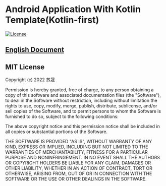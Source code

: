 # Android Application With Kotlin Template(Kotlin-first)

[![License](https://img.shields.io/badge/license-MIT-blue.svg)](https://opensource.org/licenses/MIT)

## [English Document](https://github.com/nEdAy/android-application-with-kotlin-template/blob/main/README.md)

## MIT License

Copyright (c) 2022 苏晟

Permission is hereby granted, free of charge, to any person obtaining a copy of this software and
associated documentation files (the "Software"), to deal in the Software without restriction,
including without limitation the rights to use, copy, modify, merge, publish, distribute,
sublicense, and/or sell copies of the Software, and to permit persons to whom the Software is
furnished to do so, subject to the following conditions:

The above copyright notice and this permission notice shall be included in all copies or substantial
portions of the Software.

THE SOFTWARE IS PROVIDED "AS IS", WITHOUT WARRANTY OF ANY KIND, EXPRESS OR IMPLIED, INCLUDING BUT
NOT LIMITED TO THE WARRANTIES OF MERCHANTABILITY, FITNESS FOR A PARTICULAR PURPOSE AND
NONINFRINGEMENT. IN NO EVENT SHALL THE AUTHORS OR COPYRIGHT HOLDERS BE LIABLE FOR ANY CLAIM, DAMAGES
OR OTHER LIABILITY, WHETHER IN AN ACTION OF CONTRACT, TORT OR OTHERWISE, ARISING FROM, OUT OF OR IN
CONNECTION WITH THE SOFTWARE OR THE USE OR OTHER DEALINGS IN THE SOFTWARE.
